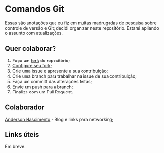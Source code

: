 # Comandos Git #
Essas são anotações que eu fiz em muitas madrugadas de pesquisa sobre controle de versão e Git; decidi organizar neste repositório. Estarei apliando o assunto com atualizações.

## Quer colaborar? ##
1. Faça um [fork](https://help.github.com/articles/fork-a-repo/) do repositório;
2. [Configure seu fork](https://help.github.com/articles/configuring-a-remote-for-a-fork/);
3. Crie uma issue e apresente a sua contribuição;
4. Crie uma branch para trabalhar na issue de sua contribuição;
5. Faça um committ das alterações feitas;
6. Envie um push para a branch;
7. Finalize com um Pull Request.

Colaborador
--------------
[Anderson Nascimento](http://www.andersonn.com.br) - Blog e links para networking;

Links úteis 
-------------------
Em breve.
